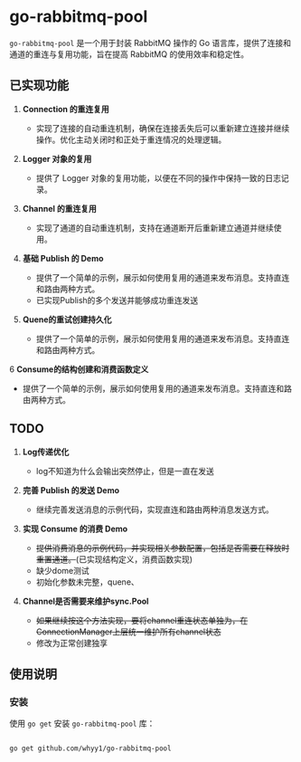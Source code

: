 # go-rabbitmq-pool

`go-rabbitmq-pool` 是一个用于封装 RabbitMQ 操作的 Go 语言库，提供了连接和通道的重连与复用功能，旨在提高 RabbitMQ 的使用效率和稳定性。

## 已实现功能

1. **Connection 的重连复用**
    - 实现了连接的自动重连机制，确保在连接丢失后可以重新建立连接并继续操作。优化主动关闭时和正处于重连情况的处理逻辑。

2. **Logger 对象的复用**
    - 提供了 Logger 对象的复用功能，以便在不同的操作中保持一致的日志记录。

3. **Channel 的重连复用**
    - 实现了通道的自动重连机制，支持在通道断开后重新建立通道并继续使用。

4. **基础 Publish 的 Demo**
   - 提供了一个简单的示例，展示如何使用复用的通道来发布消息。支持直连和路由两种方式。
   - 已实现Publish的多个发送并能够成功重连发送

5. **Quene的重试创建持久化**
   - 提供了一个简单的示例，展示如何使用复用的通道来发布消息。支持直连和路由两种方式。

6 **Consume的结构创建和消费函数定义**
   - 提供了一个简单的示例，展示如何使用复用的通道来发布消息。支持直连和路由两种方式。
   

## TODO

1. **Log传递优化**
    - log不知道为什么会输出突然停止，但是一直在发送

2. **完善 Publish 的发送 Demo**
    - 继续完善发送消息的示例代码，实现直连和路由两种消息发送方式。

3. **实现 Consume 的消费 Demo**
   - ~~提供消费消息的示例代码，并实现相关参数配置，包括是否需要在释放时重置通道。~~(已实现结构定义，消费函数实现)
   - 缺少dome测试
   - 初始化参数未完整，quene、
   
4. **Channel是否需要来维护sync.Pool**
   - ~~如果继续按这个方法实现，要将channel重连状态单独为，在ConnectionManager上层统一维护所有channel状态~~
   - 修改为正常创建独享


## 使用说明

### 安装

使用 `go get` 安装 `go-rabbitmq-pool` 库：

```sh

go get github.com/whyy1/go-rabbitmq-pool
